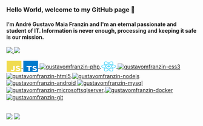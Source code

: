 <h3>Hello World, welcome to my GitHub page 👋</h3>

 <h4>I’m André Gustavo Maia Franzin and I'm an eternal passionate and student of IT. Information is never enough, processing and keeping it safe is our mission.</h4>

 <div>
  <a href="https://github.com/gustavomfranzin">
  <img height="180em" src="https://github-readme-stats.vercel.app/api?username=gustavomfranzin&show_icons=true&include_all_commits=true&count_private=true"/>
  <img height="180em" src="https://github-readme-stats.vercel.app/api/top-langs/?username=gustavomfranzin&layout=compact&langs_count=7"/>
</div>
<div>
  <div style="display: inline_block"><br>
      <img align="center" alt="gustavomfranzin-javascript" height="30" width="40" src="https://raw.githubusercontent.com/devicons/devicon/master/icons/javascript/javascript-plain.svg">
  <img align="center" alt="gustavomfranzin-typescript" height="30" width="40" src="https://raw.githubusercontent.com/devicons/devicon/master/icons/typescript/typescript-plain.svg">
  <img align="center" alt="gustavomfranzin-php" height="30" width="40" src="https://cdn.jsdelivr.net/gh/devicons/devicon/icons/php/php-original.svg">
  <img align="center" alt="gustavomfranzin-react" height="30" width="40" src="https://raw.githubusercontent.com/devicons/devicon/master/icons/react/react-original.svg">
  <img align="center" alt="gustavomfranzin-css3" height="30" width="40" src="https://cdn.jsdelivr.net/gh/devicons/devicon/icons/css3/css3-original.svg">
  <img align="center" alt="gustavomfranzin-html5" height="30" width="40" src="https://cdn.jsdelivr.net/gh/devicons/devicon/icons/html5/html5-original.svg">

  <img align="center" alt="gustavomfranzin-nodejs" height="30" width="40" src="https://cdn.jsdelivr.net/gh/devicons/devicon/icons/nodejs/nodejs-original.svg">
  <img align="center" alt="gustavomfranzin-android" height="30" width="40" src="https://cdn.jsdelivr.net/gh/devicons/devicon/icons/android/android-original.svg">
  <img align="center" alt="gustavomfranzin-mysql" height="30" width="40" src="https://cdn.jsdelivr.net/gh/devicons/devicon/icons/mysql/mysql-original.svg">

  <img align="center" alt="gustavomfranzin-microsoftsqlserver" height="30" width="40" src="https://cdn.jsdelivr.net/gh/devicons/devicon/icons/microsoftsqlserver/microsoftsqlserver-plain-wordmark.svg">
  <img align="center" alt="gustavomfranzin-docker" height="30" width="40" src="https://cdn.jsdelivr.net/gh/devicons/devicon/icons/docker/docker-original.svg">
  <img align="center" alt="gustavomfranzin-git" height="30" width="40" src="https://cdn.jsdelivr.net/gh/devicons/devicon/icons/git/git-original.svg">
</div>
    </br>
  </br>
<div> 
  <a href="https://instagram.com/gustavomfranzin" target="_blank"><img src="https://img.shields.io/badge/-Instagram-%23E4405F?style=for-the-badge&logo=instagram&logoColor=white" target="_blank"></a>
  <a href="https://www.linkedin.com/in/andré-franzin-9221331aa/" target="_blank"><img src="https://img.shields.io/badge/-LinkedIn-%230077B5?style=for-the-badge&logo=linkedin&logoColor=white" target="_blank"></a> 
 </div>

